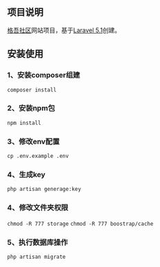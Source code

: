 ## 项目说明

[格吾社区](https://growu.me)网站项目，基于[Laravel 5.1](https://www.laravel.com)创建。

## 安装使用

### 1、安装composer组建

`composer install`

### 2、安装npm包

`npm install`

### 3、修改env配置

`cp .env.example .env`

### 4、生成key

`php artisan generage:key`

### 4、修改文件夹权限

`chmod -R 777 storage`
`chmod -R 777 boostrap/cache`

### 5、执行数据库操作

`php artisan migrate`



